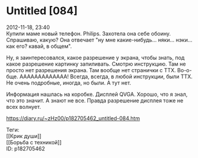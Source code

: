 Untitled [084]
===============

   
 2012-11-18, 23:40   
  Купили маме новый телефон. Philips. Захотела она себе обоину. Спрашиваю, какую? Она отвечает "ну мне какие-нибудь... няки... нэки... как его? кавай, в общем".   
   
 Ну, я заинтересовался, какое разрешение у экрана, чтобы знать, под какое разрешение картинку запиливать. Смотрю инструкцию. Там не просто нет разрешения экрана. Там вообще нет странички с ТТХ. Во-о-бще. ААААААААААААА! Всегда, всегда, в любой инструкции, были ТТХ. Не очень подробные, иногда, но были. А тут нет.   
   
 Информация нашлась на коробке. Дисплей QVGA. Хорошо, что я знал, что это значит. А знают не все. Правда разрешение дисплея тоже не всех волнует.   
    
 <https://diary.ru/~zHz00/p182705462_untitled-084.htm>   
   
 Теги:   
 [[Крик души]]   
 [[Борьба с техникой]]   
 ID: p182705462